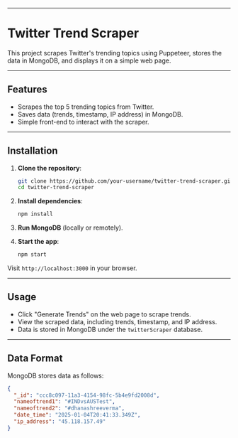 

---

# Twitter Trend Scraper

This project scrapes Twitter's trending topics using Puppeteer, stores the data in MongoDB, and displays it on a simple web page.

---

## Features

- Scrapes the top 5 trending topics from Twitter.
- Saves data (trends, timestamp, IP address) in MongoDB.
- Simple front-end to interact with the scraper.

---

## Installation

1. **Clone the repository**:

   ```bash
   git clone https://github.com/your-username/twitter-trend-scraper.git
   cd twitter-trend-scraper
   ```

2. **Install dependencies**:

   ```bash
   npm install
   ```

3. **Run MongoDB** (locally or remotely).

4. **Start the app**:

   ```bash
   npm start
   ```

Visit `http://localhost:3000` in your browser.

---

## Usage

- Click "Generate Trends" on the web page to scrape trends.
- View the scraped data, including trends, timestamp, and IP address.
- Data is stored in MongoDB under the `twitterScraper` database.

---

## Data Format

MongoDB stores data as follows:

```json
{
  "_id": "ccc8c097-11a3-4154-98fc-5b4e9fd2008d",
  "nameoftrend1": "#INDvsAUSTest",
  "nameoftrend2": "#dhanashreeverma",
  "date_time": "2025-01-04T20:41:33.349Z",
  "ip_address": "45.118.157.49"
}
```
